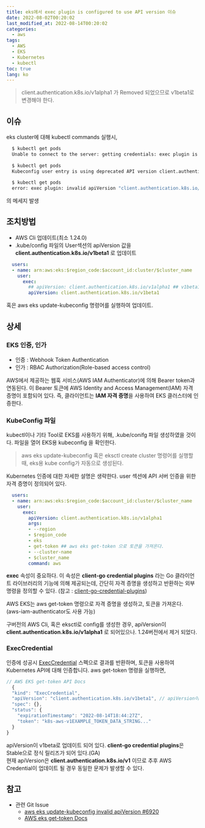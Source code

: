 ```yaml
---
title: eks에서 exec plugin is configured to use API version 이슈
date: 2022-08-02T00:20:02
last_modified_at: 2022-08-14T00:20:02
categories:
  - aws
tags:
  - AWS
  - EKS
  - Kubernetes
  - kubectl
toc: true  
lang: ko
---
```

> client.authentication.k8s.io/v1alpha1 가 Removed 되었으므로 v1beta1로 변경해야 한다.

## 이슈
eks cluster에 대해 kubectl commands 실행시,  

``` bash
  $ kubectl get pods
  Unable to connect to the server: getting credentials: exec plugin is configured to use API version client.authentication.k8s.io/v1beta1, plugin returned version client.authentication.k8s.io/v1alpha1
  
  $ kubectl get pods
  Kubeconfig user entry is using deprecated API version client.authentication.k8s.io/v1alpha1. Run 'aws eks update-kubeconfig' to update.
  
  $ kubectl get pods
  error: exec plugin: invalid apiVersion "client.authentication.k8s.io/v1alpha1"
```

의 메세지 발생

## 조치방법
- AWS Cli 업데이트(최소 1.24.0)  
- .kube/config 파일의 User섹션의 apiVersion 값을 **client.authentication.k8s.io/v1beta1** 로 업데이트  

``` yaml
  users:
  - name: arn:aws:eks:$region_code:$account_id:cluster/$cluster_name
    user:
      exec:
        ## apiVersion: client.authentication.k8s.io/v1alpha1 ## v1beta1로 업데이트
        apiVersion: client.authentication.k8s.io/v1beta1
```  
혹은 aws eks update-kubeconfig 명령어를 실행하여 업데이트.  


## 상세
### EKS 인증, 인가
  - 인증 : Webhook Token Authentication
  - 인가 : RBAC Authorization(Role-based access control)  

AWS에서 제공하는 웹훅 서비스(AWS IAM Authenticator)에 의해 Bearer token과 연동된다. 이 Bearer 토큰에 AWS Identity and Access Management(IAM) 자격 증명이 포함되어 있다. 
즉, 클라이언트는 **IAM 자격 증명**을 사용하여 EKS 클러스터에 인증한다.  

### KubeConfig 파일 ###  
kubectl이나 기타 Tool로 EKS를 사용하기 위해, .kube/conifg 파일 생성하였을 것이다. 파일을 열어 EKS용 kubeconfig 을 확인한다.

> aws eks update-kubeconfig 혹은 eksctl create cluster 명령어를 실행할 때, eks용 kube config가 자동으로 생성된다.

Kubernetes 인증에 대한 자세한 설명은 생략한다. user 섹션에 API 서버 인증을 위한 자격 증명이 정의되어 있다.
``` yaml
  users:
  - name: arn:aws:eks:$region_code:$account_id:cluster/$cluster_name
    user:
      exec:
        apiVersion: client.authentication.k8s.io/v1alpha1 
        args:
        - --region
        - $region_code
        - eks
        - get-token ## aws eks get-token 으로 토큰을 가져온다.
        - --cluster-name
        - $cluster_name
        command: aws
```  
**exec** 속성이 중요하다. 이 속성은 **client-go credential plugins** 라는 Go 클라이언트 라이브러리의 기능에 의해 제공되는데, 간단히 자격 증명을 생성하고 반환하는 외부 명령을 정의할 수 있다. (참고 : [client-go-credential-plugins](https://kubernetes.io/docs/reference/access-authn-authz/authentication/#client-go-credential-plugins))  

AWS EKS는 aws get-token 명령으로 자격 증명을 생성하고, 토큰을 가져온다. (aws-iam-authenticator도 사용 가능)  

구버전의 AWS Cli, 혹은 eksctl로 config를 생성한 경우, apiVersion이 **client.authentication.k8s.io/v1alpha1** 로 되어있으나. 1.24버전에서 제거 되었다.  
 
### ExecCredential ###  
인증에 성공시 [ExecCredential](https://kubernetes.io/docs/reference/config-api/client-authentication.v1beta1/#client-authentication-k8s-io-v1beta1-ExecCredential) 스펙으로 결과를 반환하며, 토큰을 사용하여 Kubernetes API에 대해 인증합니다. aws get-token 명령을 실행하면,

``` javascript
// AWS EKS get-token API Docs
  {
  "kind": "ExecCredential",
  "apiVersion": "client.authentication.k8s.io/v1beta1", // apiVersion이 업데이트 되었다.
  "spec": {},
  "status": {
    "expirationTimestamp": "2022-08-14T18:44:27Z",
    "token": "k8s-aws-v1EXAMPLE_TOKEN_DATA_STRING..."
  }
}
```  
apiVersion이 v1beta로 업데이트 되어 있다. **client-go credential plugins**은 Stable으로 정식 릴리즈가 되어 있다.(GA)  
현재 apiVersion은 **client.authentication.k8s.io/v1** 이므로 추후 AWS Credential이 업데이트 될 경우 동일한 문제가 발생할 수 있다.


## 참고

- 관련 Git Issue 
  - [aws eks update-kubeconfig invalid apiVersion #6920](https://github.com/aws/aws-cli/issues/6920)
  - [AWS eks get-token Docs](https://docs.aws.amazon.com/cli/latest/reference/eks/get-token.html#options)

